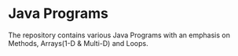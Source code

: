 # Java Programs
The repository contains various Java Programs with an emphasis on Methods, Arrays(1-D & Multi-D) and Loops.
